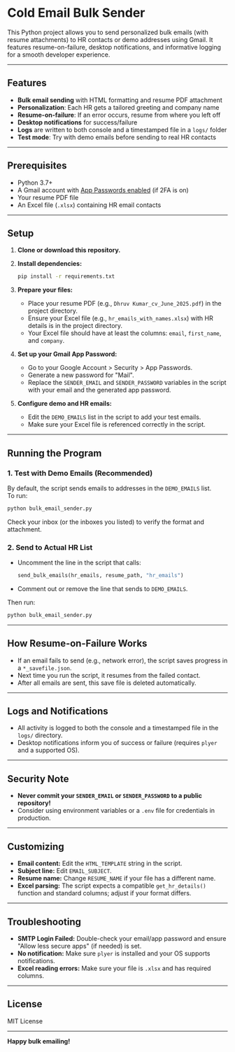 # Cold Email Bulk Sender

This Python project allows you to send personalized bulk emails (with resume attachments) to HR contacts or demo addresses using Gmail. It features resume-on-failure, desktop notifications, and informative logging for a smooth developer experience.

---

## Features

- **Bulk email sending** with HTML formatting and resume PDF attachment
- **Personalization**: Each HR gets a tailored greeting and company name
- **Resume-on-failure**: If an error occurs, resume from where you left off
- **Desktop notifications** for success/failure
- **Logs** are written to both console and a timestamped file in a `logs/` folder
- **Test mode**: Try with demo emails before sending to real HR contacts

---

## Prerequisites

- Python 3.7+
- A Gmail account with [App Passwords enabled](https://support.google.com/accounts/answer/185833) (if 2FA is on)
- Your resume PDF file
- An Excel file (`.xlsx`) containing HR email contacts

---

## Setup

1. **Clone or download this repository.**

2. **Install dependencies:**
   ```bash
   pip install -r requirements.txt
   ```

3. **Prepare your files:**
   - Place your resume PDF (e.g., `Dhruv Kumar_cv_June_2025.pdf`) in the project directory.
   - Ensure your Excel file (e.g., `hr_emails_with_names.xlsx`) with HR details is in the project directory.
   - Your Excel file should have at least the columns: `email`, `first_name`, and `company`.

4. **Set up your Gmail App Password:**
   - Go to your Google Account > Security > App Passwords.
   - Generate a new password for "Mail".
   - Replace the `SENDER_EMAIL` and `SENDER_PASSWORD` variables in the script with your email and the generated app password.

5. **Configure demo and HR emails:**
   - Edit the `DEMO_EMAILS` list in the script to add your test emails.
   - Make sure your Excel file is referenced correctly in the script.

---

## Running the Program

### 1. **Test with Demo Emails (Recommended)**
By default, the script sends emails to addresses in the `DEMO_EMAILS` list.  
To run:
```bash
python bulk_email_sender.py
```
Check your inbox (or the inboxes you listed) to verify the format and attachment.

### 2. **Send to Actual HR List**
- Uncomment the line in the script that calls:
  ```python
  send_bulk_emails(hr_emails, resume_path, "hr_emails")
  ```
- Comment out or remove the line that sends to `DEMO_EMAILS`.

Then run:
```bash
python bulk_email_sender.py
```

---

## How Resume-on-Failure Works

- If an email fails to send (e.g., network error), the script saves progress in a `*_savefile.json`.
- Next time you run the script, it resumes from the failed contact.
- After all emails are sent, this save file is deleted automatically.

---

## Logs and Notifications

- All activity is logged to both the console and a timestamped file in the `logs/` directory.
- Desktop notifications inform you of success or failure (requires `plyer` and a supported OS).

---

## Security Note

- **Never commit your `SENDER_EMAIL` or `SENDER_PASSWORD` to a public repository!**
- Consider using environment variables or a `.env` file for credentials in production.

---

## Customizing

- **Email content:** Edit the `HTML_TEMPLATE` string in the script.
- **Subject line:** Edit `EMAIL_SUBJECT`.
- **Resume name:** Change `RESUME_NAME` if your file has a different name.
- **Excel parsing:** The script expects a compatible `get_hr_details()` function and standard columns; adjust if your format differs.

---

## Troubleshooting

- **SMTP Login Failed:** Double-check your email/app password and ensure "Allow less secure apps" (if needed) is set.
- **No notification:** Make sure `plyer` is installed and your OS supports notifications.
- **Excel reading errors:** Make sure your file is `.xlsx` and has required columns.

---

## License

MIT License

---

**Happy bulk emailing!**